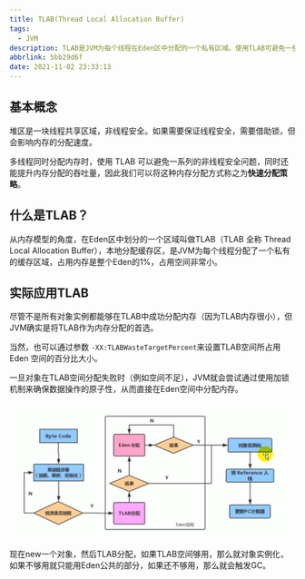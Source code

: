 ```yaml
---
title: TLAB(Thread Local Allocation Buffer)
tags:
  - JVM
description: TLAB是JVM为每个线程在Eden区中分配的一个私有区域。使用TLAB可避免一些非线程安全问题，同时提升内存分配的吞吐量。
abbrlink: 5bb29d6f
date: 2021-11-02 23:33:13
---
```


## 基本概念

堆区是一块线程共享区域，非线程安全。如果需要保证线程安全，需要借助锁，但会影响内存的分配速度。

多线程同时分配内存时，使用 TLAB 可以避免一系列的非线程安全问题，同时还能提升内存分配的吞吐量，因此我们可以将这种内存分配方式称之为**快速分配策略**。

## 什么是TLAB？

从内存模型的角度，在Eden区中划分的一个区域叫做TLAB（TLAB 全称 Thread Local Allocation Buffer），本地分配缓存区，是JVM为每个线程分配了一个私有的缓存区域，占用内存是整个Eden的1%，占用空间非常小。

## 实际应用TLAB

尽管不是所有对象实例都能够在TLAB中成功分配内存（因为TLAB内存很小），但JVM确实是将TLAB作为内存分配的首选。

当然，也可以通过参数 `-XX:TLABWasteTargetPercent`来设置TLAB空间所占用 Eden 空间的百分比大小。

一旦对象在TLAB空间分配失败时（例如空间不足），JVM就会尝试通过使用加锁机制来确保数据操作的原子性，从而直接在Eden空间中分配内存。

![JVM-TLAB](JVM-TLAB/JVM-TLAB.png)

现在new一个对象，然后TLAB分配，如果TLAB空间够用，那么就对象实例化，如果不够用就只能用Eden公共的部分，如果还不够用，那么就会触发GC。
